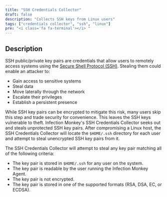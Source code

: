 ```yaml
---
title: "SSH Credentials Collector"
draft: false
description: "Collects SSH keys from Linux users"
tags: ["credentials collector", "ssh", "linux"]
pre: "<i class='fa fa-terminal'></i> "
---
```


## Description

SSH public/private key pairs are credentials that allow users to remotely
access systems using the [Secure Shell Protocol
(SSH)](https://en.wikipedia.org/wiki/Secure_Shell). Stealing them could enable
an attacker to:

- Gain access to sensitive systems
- Steal data
- Move laterally through the network
- Escalate their privileges
- Establish a persistent presence

While SSH key pairs can be encrypted to mitigate this risk, many users skip this
step and trade security for convenience. This leaves the SSH keys vulnerable to
theft. Infection Monkey's SSH Credentials Collector seeks out and steals
unprotected SSH key pairs. After compromising a Linux host, the SSH Credentials
Collector will locate the `$HOME/.ssh` directory for each user and attempt to
steal unencrypted SSH key pairs from it.

The SSH Credentials Collector will attempt to steal any key pair matching all
of the following criteria:

- The key pair is stored in `$HOME/.ssh` for any user on the system.
- The key pair is readable by the user running the Infection Monkey Agent.
- The key pair is not encrypted.
- The key pair is stored in one of the supported formats (RSA, DSA, EC, or
  ECDSA).
